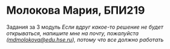 # Молокова Мария, БПИ219
Задания за 3 модуль
*Если вдруг какое-то решение не будет открываться, напишите мне на почту, пожалуйста (mdmolokova@edu.hse.ru), потому что все должно работать*
